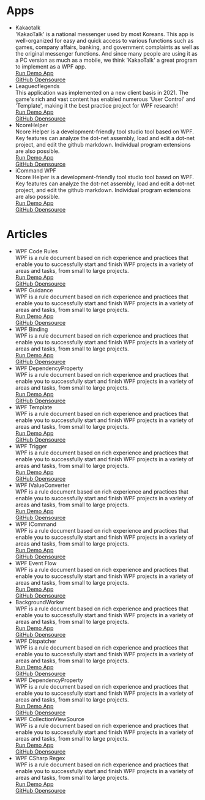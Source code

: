<h1>Apps</h1>
<ul class="applist">
    <li>
        <div class="name">Kakaotalk</div>
        <div class="info">'KakaoTalk' is a national messenger used by most Koreans. This app is well-organized for easy and quick access to various functions such as games, company affairs, banking, and government complaints as well as the original messenger functions. And since many people are using it as a PC version as much as a mobile, we think 'KakaoTalk' a great program to implement as a WPF app.</div>
        <a href="https://github.com">Run Demo App</a></br>
        <a href="https://github.com">GitHub Opensource</a>
    </li>
    <li>
        <div class="name">Leagueoflegends</div>
        <div class="info">This application was implemented on a new client basis in 2021. The game's rich and vast content has enabled numerous 'User Control' and 'Template', making it the best practice project for WPF research!</div>
        <a href="https://github.com">Run Demo App</a></br>
        <a href="https://github.com">GitHub Opensource</a>
    </li>
    <li>
        <div class="name">NcoreHelper</div>
        <div class="info">Ncore Helper is a development-friendly tool studio tool based on WPF. Key features can analyze the dot-net assembly, load and edit a dot-net project, and edit the github markdown. Individual program extensions are also possible.</div>
        <a href="https://github.com">Run Demo App</a></br>
        <a href="https://github.com">GitHub Opensource</a>
    </li>    
    <li>
        <div class="name">iCommand WPF</div>
        <div class="info">Ncore Helper is a development-friendly tool studio tool based on WPF. Key features can analyze the dot-net assembly, load and edit a dot-net project, and edit the github markdown. Individual program extensions are also possible.</div>
        <a href="https://github.com">Run Demo App</a></br>
        <a href="https://github.com">GitHub Opensource</a>
    </li>
</ul>
<h1>Articles</h1>
<ul class="articlelist">
    <li>
        <div class="name">WPF Code Rules</div>
        <div class="info">WPF is a rule document based on rich experience and practices that enable you to successfully start and finish WPF projects in a variety of areas and tasks, from small to large projects.</div>
        <a href="https://github.com">Run Demo App</a></br>
        <a href="https://github.com">GitHub Opensource</a>
    </li>
    <li>
        <div class="name">WPF Guidance</div>
        <div class="info">WPF is a rule document based on rich experience and practices that enable you to successfully start and finish WPF projects in a variety of areas and tasks, from small to large projects.</div>
        <a href="https://github.com">Run Demo App</a></br>
        <a href="https://github.com">GitHub Opensource</a>
    </li>
    <li>
        <div class="name">WPF Binding</div>
        <div class="info">WPF is a rule document based on rich experience and practices that enable you to successfully start and finish WPF projects in a variety of areas and tasks, from small to large projects.</div>
        <a href="https://github.com">Run Demo App</a></br>
        <a href="https://github.com">GitHub Opensource</a>
    </li>
    <li>
        <div class="name">WPF DependencyProperty</div>
        <div class="info">WPF is a rule document based on rich experience and practices that enable you to successfully start and finish WPF projects in a variety of areas and tasks, from small to large projects.</div>
        <a href="https://github.com">Run Demo App</a></br>
        <a href="https://github.com">GitHub Opensource</a>
    </li>
    <li>
        <div class="name">WPF Template</div>
        <div class="info">WPF is a rule document based on rich experience and practices that enable you to successfully start and finish WPF projects in a variety of areas and tasks, from small to large projects.</div>
        <a href="https://github.com">Run Demo App</a></br>
        <a href="https://github.com">GitHub Opensource</a>
    </li>
    <li>
        <div class="name">WPF Trigger</div>
        <div class="info">WPF is a rule document based on rich experience and practices that enable you to successfully start and finish WPF projects in a variety of areas and tasks, from small to large projects.</div>
        <a href="https://github.com">Run Demo App</a></br>
        <a href="https://github.com">GitHub Opensource</a>
    </li>
    <li>
        <div class="name">WPF IValueConverter</div>
        <div class="info">WPF is a rule document based on rich experience and practices that enable you to successfully start and finish WPF projects in a variety of areas and tasks, from small to large projects.</div>
        <a href="https://github.com">Run Demo App</a></br>
        <a href="https://github.com">GitHub Opensource</a>
    </li>
    <li>
        <div class="name">WPF ICommand</div>
        <div class="info">WPF is a rule document based on rich experience and practices that enable you to successfully start and finish WPF projects in a variety of areas and tasks, from small to large projects.</div>
        <a href="https://github.com">Run Demo App</a></br>
        <a href="https://github.com">GitHub Opensource</a>
    </li>
    <li>
        <div class="name">WPF Event Flow</div>
        <div class="info">WPF is a rule document based on rich experience and practices that enable you to successfully start and finish WPF projects in a variety of areas and tasks, from small to large projects.</div>
        <a href="https://github.com">Run Demo App</a></br>
        <a href="https://github.com">GitHub Opensource</a>
    </li>
    <li>
        <div class="name">BackgroundWorker</div>
        <div class="info">WPF is a rule document based on rich experience and practices that enable you to successfully start and finish WPF projects in a variety of areas and tasks, from small to large projects.</div>
        <a href="https://github.com">Run Demo App</a></br>
        <a href="https://github.com">GitHub Opensource</a>
    </li>
    <li>
        <div class="name">WPF Dispatcher</div>
        <div class="info">WPF is a rule document based on rich experience and practices that enable you to successfully start and finish WPF projects in a variety of areas and tasks, from small to large projects.</div>
        <a href="https://github.com">Run Demo App</a></br>
        <a href="https://github.com">GitHub Opensource</a>
    </li>
    <li>
        <div class="name">WPF DependencyProperty</div>
        <div class="info">WPF is a rule document based on rich experience and practices that enable you to successfully start and finish WPF projects in a variety of areas and tasks, from small to large projects.</div>
        <a href="https://github.com">Run Demo App</a></br>
        <a href="https://github.com">GitHub Opensource</a>
    </li>
    <li>
        <div class="name">WPF CollectionViewSource</div>
        <div class="info">WPF is a rule document based on rich experience and practices that enable you to successfully start and finish WPF projects in a variety of areas and tasks, from small to large projects.</div>
        <a href="https://github.com">Run Demo App</a></br>
        <a href="https://github.com">GitHub Opensource</a>
    </li>
    <li>
        <div class="name">WPF CSharp Regex</div>
        <div class="info">WPF is a rule document based on rich experience and practices that enable you to successfully start and finish WPF projects in a variety of areas and tasks, from small to large projects.</div>
        <a href="https://github.com">Run Demo App</a></br>
        <a href="https://github.com">GitHub Opensource</a>
    </li>
</ul>
